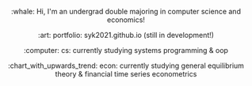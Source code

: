 
<p align="center">
:whale: Hi, I'm an undergrad double majoring in computer science and economics!
</p>
<p align="center">
:art: portfolio: syk2021.github.io (still in development!)
</p>
<p align="center">
:computer: cs: currently studying systems programming & oop
</p>
<p align="center">
:chart_with_upwards_trend: econ: currently studying general equilibrium theory & financial time series econometrics
</p>

<!--
**syk2021/syk2021** is a ✨ _special_ ✨ repository because its `README.md` (this file) appears on your GitHub profile.

Here are some ideas to get you started:

- 🔭 I’m currently working on ...
- 🌱 I’m currently learning ...
- 👯 I’m looking to collaborate on ...
- 🤔 I’m looking for help with ...
- 💬 Ask me about ...
- 📫 How to reach me: ...
- 😄 Pronouns: ...
- ⚡ Fun fact: ...
-->
